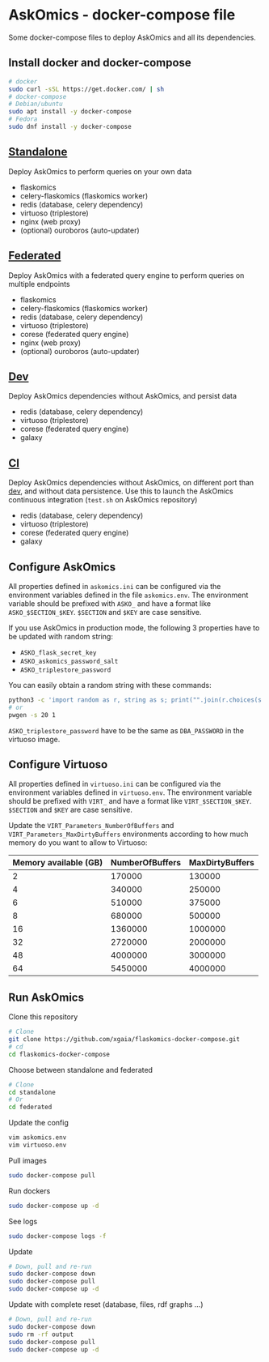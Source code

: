 # AskOmics - docker-compose file

Some docker-compose files to deploy AskOmics and all its dependencies.

## Install docker and docker-compose

```bash
# docker
sudo curl -sSL https://get.docker.com/ | sh
# docker-compose
# Debian/ubuntu
sudo apt install -y docker-compose
# Fedora
sudo dnf install -y docker-compose
```

## [Standalone](standalone)

Deploy AskOmics to perform queries on your own data

- flaskomics
- celery-flaskomics (flaskomics worker)
- redis (database, celery dependency)
- virtuoso (triplestore)
- nginx (web proxy)
- (optional) ouroboros (auto-updater)

## [Federated](federated)

Deploy AskOmics with a federated query engine to perform queries on multiple endpoints

- flaskomics
- celery-flaskomics (flaskomics worker)
- redis (database, celery dependency)
- virtuoso (triplestore)
- corese (federated query engine)
- nginx (web proxy)
- (optional) ouroboros (auto-updater)

## [Dev](dev)

Deploy AskOmics dependencies without AskOmics, and persist data

- redis (database, celery dependency)
- virtuoso (triplestore)
- corese (federated query engine)
- galaxy

## [CI](ci)

Deploy AskOmics dependencies without AskOmics, on different port than [dev](dev), and without data persistence. Use this to launch the AskOmics continuous integration (`test.sh` on AskOmics repository)

- redis (database, celery dependency)
- virtuoso (triplestore)
- corese (federated query engine)
- galaxy

## Configure AskOmics


All properties defined in `askomics.ini` can be configured via the environment variables defined in the file `askomics.env`. The environment variable should be prefixed with `ASKO_` and have a format like `ASKO_$SECTION_$KEY`. `$SECTION` and `$KEY` are case sensitive.

If you use AskOmics in production mode, the following 3 properties have to be updated with random string:

- `ASKO_flask_secret_key`
- `ASKO_askomics_password_salt`
- `ASKO_triplestore_password`

You can easily obtain a random string with these commands:

```bash
python3 -c 'import random as r, string as s; print("".join(r.choices(s.printable[:62], k=20)))'
# or
pwgen -s 20 1
```

`ASKO_triplestore_password` have to be the same as `DBA_PASSWORD` in the virtuoso image.


## Configure Virtuoso

All properties defined in `virtuoso.ini` can be configured via the environment variables defined in `virtuoso.env`. The environment variable should be prefixed with `VIRT_` and have a format like `VIRT_$SECTION_$KEY`. `$SECTION` and `$KEY` are case sensitive.

Update the `VIRT_Parameters_NumberOfBuffers` and `VIRT_Parameters_MaxDirtyBuffers` environments according to how much memory do you want to allow to Virtuoso:


| Memory available (GB) | NumberOfBuffers | MaxDirtyBuffers |
|-----------------------|-----------------|-----------------|
| 2                     | 170000          | 130000          |
| 4                     | 340000          | 250000          |
| 6                     | 510000          | 375000          |
| 8                     | 680000          | 500000          |
| 16                    | 1360000         | 1000000         |
| 32                    | 2720000         | 2000000         |
| 48                    | 4000000         | 3000000         |
| 64                    | 5450000         | 4000000         |


## Run AskOmics

Clone this repository

```bash
# Clone
git clone https://github.com/xgaia/flaskomics-docker-compose.git
# cd
cd flaskomics-docker-compose
```

Choose between standalone and federated

```bash
# Clone
cd standalone
# Or
cd federated
```

Update the config

```bash
vim askomics.env
vim virtuoso.env
```

Pull images

```bash
sudo docker-compose pull
```

Run dockers

```bash
sudo docker-compose up -d
```

See logs

```bash
sudo docker-compose logs -f
```

Update

```bash
# Down, pull and re-run
sudo docker-compose down
sudo docker-compose pull
sudo docker-compose up -d
```

Update with complete reset (database, files, rdf graphs ...)

```bash
# Down, pull and re-run
sudo docker-compose down
sudo rm -rf output
sudo docker-compose pull
sudo docker-compose up -d
```
